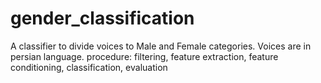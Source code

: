 # gender_classification
A classifier to divide voices to Male and Female categories.
Voices are in persian language.
procedure:
filtering, feature extraction, feature conditioning, classification, evaluation
